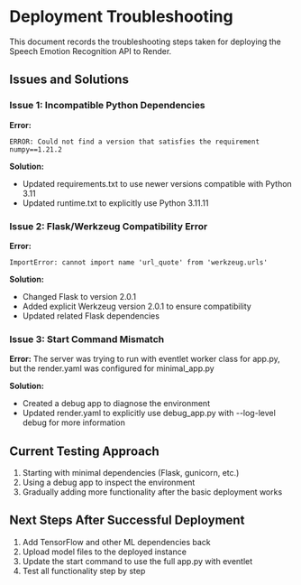 # Deployment Troubleshooting

This document records the troubleshooting steps taken for deploying the Speech Emotion Recognition API to Render.

## Issues and Solutions

### Issue 1: Incompatible Python Dependencies

**Error:**
```
ERROR: Could not find a version that satisfies the requirement numpy==1.21.2 
```

**Solution:**
- Updated requirements.txt to use newer versions compatible with Python 3.11
- Updated runtime.txt to explicitly use Python 3.11.11

### Issue 2: Flask/Werkzeug Compatibility Error

**Error:**
```
ImportError: cannot import name 'url_quote' from 'werkzeug.urls'
```

**Solution:**
- Changed Flask to version 2.0.1
- Added explicit Werkzeug version 2.0.1 to ensure compatibility
- Updated related Flask dependencies

### Issue 3: Start Command Mismatch

**Error:**
The server was trying to run with eventlet worker class for app.py, but the render.yaml was configured for minimal_app.py

**Solution:**
- Created a debug app to diagnose the environment
- Updated render.yaml to explicitly use debug_app.py with --log-level debug for more information

## Current Testing Approach

1. Starting with minimal dependencies (Flask, gunicorn, etc.)
2. Using a debug app to inspect the environment
3. Gradually adding more functionality after the basic deployment works

## Next Steps After Successful Deployment

1. Add TensorFlow and other ML dependencies back
2. Upload model files to the deployed instance
3. Update the start command to use the full app.py with eventlet 
4. Test all functionality step by step 